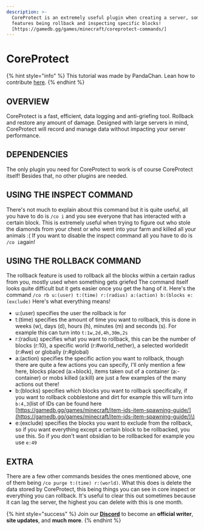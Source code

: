 ```yaml
---
description: >-
  CoreProtect is an extremely useful plugin when creating a server, some of its
  features being rollback and inspecting specific blocks!
  [https://gamedb.gg/games/minecraft/coreprotect-commands/]
---
```


# CoreProtect

{% hint style="info" %}
This tutorial was made by PandaChan. Lean how to contribute [here](/contribute.md).
{% endhint %}

## OVERVIEW

CoreProtect is a fast, efficient, data logging and anti-griefing tool. Rollback and restore any amount of damage. Designed with large servers in mind, CoreProtect will record and manage data without impacting your server performance.

## DEPENDENCIES

The only plugin you need for CoreProtect to work is of course CoreProtect itself! Besides that, no other plugins are needed.

## USING THE INSPECT COMMAND

There's not much to explain about this command but it is quite useful, all you have to do is `/co i` and you see everyone that has interacted with a certain block. This is extremely useful when trying to figure out who stole the diamonds from your chest or who went into your farm and killed all your animals :\( If you want to disable the inspect command all you have to do is `/co i`again!

## USING THE ROLLBACK COMMAND

The rollback feature is used to rollback all the blocks within a certain radius from you, mostly used when something gets griefed The command itself looks quite difficult but it gets easier once you get the hang of it. Here's the command `/co rb u:(user) t:(time) r:(radius) a:(action) b:(blocks e:(exclude)` Here's what everything means!

* u:\(user\) specifies the user the rollback is for
* t:\(time\) specifies the amount of time you want to rollback, this is done in weeks \(w\), days \(d\), hours \(h\), minutes \(m\) and seconds \(s\). For example this can turn into `t:1w,2d,4h,30m,2s`
* r:\(radius\) specifies what you want to rollback, this can be the number of blocks \(r:10\), a specific world \(r:\#world\_nether\), a selected worldedit \(r:\#we\) or globally \(r:\#global\)
* a:\(action\) specifies the specific action you want to rollback, though there are quite a few actions you can specify, I'll only mention a few here, blocks placed \(a:+block\), items taken out of a container \(a:-container\) or mobs killed \(a:kill\) are just a few examples of the many actions out there!
* b:\(blocks\) specifies which blocks you want to rollback specifically, if you want to rollback cobblestone and dirt for example this will turn into `b:4,3`\(list of IDs can be found here [https://gamedb.gg/games/minecraft/item-ids-item-spawning-guide/](https://gamedb.gg/games/minecraft/item-ids-item-spawning-guide/)\)
* e:\(exclude\) specifies the blocks you want to exclude from the rollback, so if you want everything except a certain block to be rollbacked, you use this. So if you don't want obsidian to be rollbacked for example you use `e:49`

## EXTRA

There are a few other commands besides the ones mentioned above, one of them being `/co purge t:(time) r:(world)`. What this does is delete the data stored by CoreProtect, this being things you can see in core inspect or everything you can rollback. It's useful to clear this out sometimes because it can lag the server, the highest you can delete with this is one month.

{% hint style="success" %}
Join our **[Discord](https://invite.gg/minehutxyz)** to become an **official writer**, **site updates**, and **much more**.
{% endhint %}


